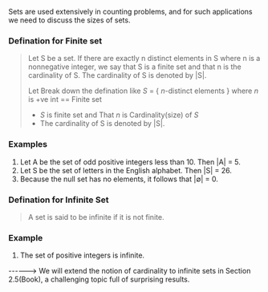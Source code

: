 Sets are used extensively in counting problems, and for such applications we need to discuss
the sizes of sets.

### Defination for Finite set 
>Let S be a set. If there are exactly n distinct elements in S where n is a nonnegative integer, we say that S is a finite set and that n is the cardinality of S. The cardinality of S is denoted by |S|.
>
>Let Break down the defination like
>*S* = { *n*-distinct elements } where *n* is +ve int == Finite set
>- *S* is finite set and That *n* is Cardinality(size) of *S*
>- The cardinality of S is denoted by |S|.

### Examples

1. Let A be the set of odd positive integers less than 10. Then |A| = 5.
2. Let S be the set of letters in the English alphabet. Then |S| = 26.
3. Because the null set has no elements, it follows that |∅| = 0.

### Defination for Infinite Set
>A set is said to be infinite if it is not finite.

### Example 
1. The set of positive integers is infinite.

------> We will extend the notion of cardinality to infinite sets in Section 2.5(Book), a challenging topic full of surprising results.
